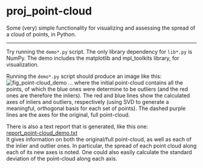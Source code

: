 # proj_point-cloud

Some (very) simple functionality for visualizing and assessing the
spread of a cloud of points, in Python.

------------------------

Try running the `demo*.py` script.  The only library dependency for
`lib*.py` is NumPy.  The demo includes the matplotlib and mpl_toolkits
library, for visualization.

Running the `demo*.py` script should produce an image like this:
![fig_point-cloud_demo](https://user-images.githubusercontent.com/9322171/148624878-e7195257-e796-46c5-9d48-8de0db9ab108.png)
... where the initial point-cloud contains all the points, of which
the blue ones were determine to be outliers (and the red ones are
therefore the inliers).  The red and blue lines show the calculated
axes of inliers and outliers, respectively (using SVD to generate a
meaningful, orthogonal basis for each set of points).  The dashed
purple lines are the axes for the original, full point-cloud.

There is also a text report that is generated, like this one: \
[report_point-cloud_demo.txt](https://github.com/mrneont/proj_point-cloud/files/7832066/report_point-cloud_demo.txt) \
It gives information on both the original/full point-cloud, as well as
each of the inlier and outlier ones.  In particular, the spread of
each point cloud along each of its new axes is noted.  One could also
easily calculate the standard deviation of the point-cloud along each
axis. 
